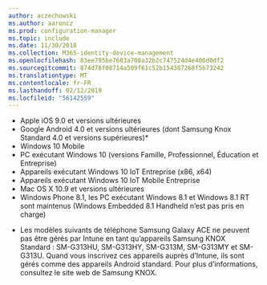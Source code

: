 ```yaml
---
author: aczechowski
ms.author: aaroncz
ms.prod: configuration-manager
ms.topic: include
ms.date: 11/30/2018
ms.collection: M365-identity-device-management
ms.openlocfilehash: 83ee795be7683a708a32b2c747524d4e400d0df2
ms.sourcegitcommit: 874d78f08714a509f61c52b154387268f5b73242
ms.translationtype: MT
ms.contentlocale: fr-FR
ms.lasthandoff: 02/12/2019
ms.locfileid: "56142559"
---
```

- Apple iOS 9.0 et versions ultérieures
- Google Android 4.0 et versions ultérieures (dont Samsung Knox Standard 4.0 et versions supérieures)*
- Windows 10 Mobile
- PC exécutant Windows 10 (versions Famille, Professionnel, Éducation et Entreprise)
- Appareils exécutant Windows 10 IoT Entreprise (x86, x64)
- Appareils exécutant Windows 10 IoT Mobile Entreprise
- Mac OS X 10.9 et versions ultérieures
- Windows Phone 8.1, les PC exécutant Windows 8.1 et Windows 8.1 RT sont maintenus (Windows Embedded 8.1 Handheld n’est pas pris en charge)

* Les modèles suivants de téléphone Samsung Galaxy ACE ne peuvent pas être gérés par Intune en tant qu’appareils Samsung KNOX Standard : SM-G313HU, SM-G313HY, SM-G313M, SM-G313MY et SM-G313U. Quand vous inscrivez ces appareils auprès d’Intune, ils sont gérés comme des appareils Android standard. Pour plus d’informations, consultez le site web de Samsung KNOX.
